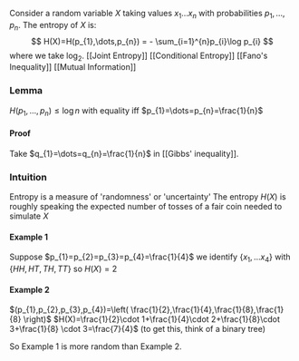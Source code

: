 Consider a random variable $X$ taking values $x_{1}\dots x_{n}$ with probabilities $p_{1},\dots,p_{n}$. 
The entropy of $X$ is:
$$
H(X)=H(p_{1},\dots,p_{n}) = - \sum_{i=1}^{n}p_{i}\log p_{i}
$$
where we take $\log_{2}$.
[[Joint Entropy]]
[[Conditional Entropy]]
[[Fano's Inequality]]
[[Mutual Information]]

### Lemma
$H(p_{1},\dots ,p_{n})\leq \log n$ with equality iff $p_{1}=\dots=p_{n}=\frac{1}{n}$
#### Proof
Take $q_{1}=\dots=q_{n}=\frac{1}{n}$ in [[Gibbs' inequality]].

### Intuition
Entropy is a measure of 'randomness' or 'uncertainty'
The entropy $H(X)$ is roughly speaking the expected number of tosses of a fair coin needed to simulate $X$
#### Example 1
Suppose $p_{1}=p_{2}=p_{3}=p_{4}=\frac{1}{4}$
we identify $\{ x_{1},\dots x_{4} \}$ with $\{ H H, HT, TH, TT \}$
so $H(X)=2$
#### Example 2
$(p_{1},p_{2},p_{3},p_{4})=\left( \frac{1}{2},\frac{1}{4},\frac{1}{8},\frac{1}{8} \right)$
$H(X)=\frac{1}{2}\cdot 1+\frac{1}{4}\cdot 2+\frac{1}{8}\cdot 3+\frac{1}{8} \cdot 3=\frac{7}{4}$
(to get this, think of a binary tree)

So Example 1 is more random than Example 2.

